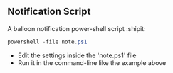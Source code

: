 ## Notification Script
A balloon notification power-shell script :shipit:

```powershell
powershell -file note.ps1
```

- Edit the settings inside the 'note.ps1' file
- Run it in the command-line like the example above

